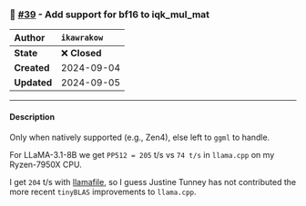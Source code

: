 ### 🔀 [#39](https://github.com/ikawrakow/ik_llama.cpp/pull/39) - Add support for bf16 to iqk_mul_mat

| **Author** | `ikawrakow` |
| :--- | :--- |
| **State** | ❌ **Closed** |
| **Created** | 2024-09-04 |
| **Updated** | 2024-09-05 |

---

#### Description

Only when natively supported (e.g., Zen4), else left to `ggml` to handle.

For LLaMA-3.1-8B we get `PP512 = 205` t/s vs `74 t/s` in `llama.cpp` on my Ryzen-7950X CPU.

I get `204` t/s with [llamafile](https://github.com/Mozilla-Ocho/llamafile), so I guess Justine Tunney has not contributed the more recent `tinyBLAS` improvements to `llama.cpp`.